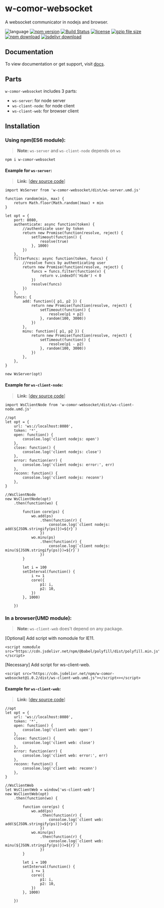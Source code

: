 # w-comor-websocket
A websocket communicator in nodejs and browser.

![language](https://img.shields.io/badge/language-JavaScript-orange.svg) 
[![npm version](http://img.shields.io/npm/v/w-comor-websocket.svg?style=flat)](https://npmjs.org/package/w-comor-websocket) 
[![Build Status](https://travis-ci.org/yuda-lyu/w-comor-websocket.svg?branch=master)](https://travis-ci.org/yuda-lyu/w-comor-websocket) 
[![license](https://img.shields.io/npm/l/w-comor-websocket.svg?style=flat)](https://npmjs.org/package/w-comor-websocket) 
[![gzip file size](http://img.badgesize.io/yuda-lyu/w-comor-websocket/master/dist/ws-server.umd.js.svg?compression=gzip)](https://github.com/yuda-lyu/w-comor-websocket)
[![npm download](https://img.shields.io/npm/dt/w-comor-websocket.svg)](https://npmjs.org/package/w-comor-websocket) 
[![jsdelivr download](https://img.shields.io/jsdelivr/npm/hm/w-comor-websocket.svg)](https://www.jsdelivr.com/package/npm/w-comor-websocket)

## Documentation
To view documentation or get support, visit [docs](https://yuda-lyu.github.io/w-comor-websocket/global.html).

## Parts
`w-comor-websocket` includes 3 parts: 
* `ws-server`: for node server
* `ws-client-node`: for node client
* `ws-client-web`: for browser client

## Installation
### Using npm(ES6 module):
> **Note:** `ws-server` and `ws-client-node` depends on `ws`
```alias
npm i w-comor-websocket
```
#### Example for `ws-server`:
> **Link:** [[dev source code](https://github.com/yuda-lyu/w-comor-websocket/blob/master/srv.mjs)]
```alias
import WsServer from 'w-comor-websocket/dist/ws-server.umd.js'

function random(min, max) {
    return Math.floor(Math.random()max) + min
}

let opt = {
    port: 8080,
    authenticate: async function(token) { 
        //authenticate user by token
        return new Promise(function(resolve, reject) {
            setTimeout(function() {
                resolve(true)
            }, 1000)
        })
    },
    filterFuncs: async function(token, funcs) {
        //resolve funcs by authenticating user
        return new Promise(function(resolve, reject) {
            funcs = funcs.filter(function(v) {
                return v.indexOf('Hide') < 0
            })
            resolve(funcs)
        })
    },
    funcs: {
        add: function({ p1, p2 }) {
            return new Promise(function(resolve, reject) {
                setTimeout(function() {
                    resolve(p1 + p2)
                }, random(100, 3000))
            })
        },
        minu: function({ p1, p2 }) {
            return new Promise(function(resolve, reject) {
                setTimeout(function() {
                    resolve(p1 - p2)
                }, random(100, 3000))
            })
        },
    },
}

new WsServer(opt)
```
#### Example for `ws-client-node`:
> **Link:** [[dev source code](https://github.com/yuda-lyu/w-comor-websocket/blob/master/scla.mjs)]
```alias
import WsClientNode from 'w-comor-websocket/dist/ws-client-node.umd.js'

//opt
let opt = {
    url: 'ws://localhost:8080',
    token: '*',
    open: function() {
        consoloe.log('client nodejs: open')
    },
    close: function() {
        consoloe.log('client nodejs: close')
    },
    error: function(err) {
        consoloe.log('client nodejs: error:', err)
    },
    reconn: function() {
        consoloe.log('client nodejs: reconn')
    },
}

//WsClientNode
new WsClientNode(opt)
    .then(function(wo) {

        function core(ps) {
            wo.add(ps)
                .then(function(r) {
                    consoloe.log(`client nodejs: add(${JSON.stringify(ps)})=${r}`)
                })
            wo.minu(ps)
                .then(function(r) {
                    consoloe.log(`client nodejs: minu(${JSON.stringify(ps)})=${r}`)
                })
        }

        let i = 100
        setInterval(function() {
            i += 1
            core({
                p1: i,
                p2: 10,
            })
        }, 1000)

    })
```

### In a browser(UMD module):
> **Note:** `ws-client-web` does't depend on any package.

[Optional] Add script with nomodule for IE11.
```alias
<script nomodule src="https://cdn.jsdelivr.net/npm/@babel/polyfill/dist/polyfill.min.js"></script>
```
[Necessary] Add script for ws-client-web.
```alias
<script src="https://cdn.jsdelivr.net/npm/w-comor-websocket@1.0.2/dist/ws-client-web.umd.js"></script>></script>
```
#### Example for `ws-client-web`:
> **Link:** [[dev source code](https://github.com/yuda-lyu/w-comor-websocket/blob/master/web.html)]
```alias
//opt
let opt = {
    url: 'ws://localhost:8080',
    token: '*',
    open: function() {
        consoloe.log('client web: open')
    },
    close: function() {
        consoloe.log('client web: close')
    },
    error: function(err) {
        consoloe.log('client web: error:', err)
    },
    reconn: function() {
        consoloe.log('client web: reconn')
    },
}

//WsClientWeb
let WsClientWeb = window['ws-client-web']
new WsClientWeb(opt)
    .then(function(wo) {

        function core(ps) {
            wo.add(ps)
                .then(function(r) {
                    consoloe.log(`client web: add(${JSON.stringify(ps)})=${r}`)
                })
            wo.minu(ps)
                .then(function(r) {
                    consoloe.log(`client web: minu(${JSON.stringify(ps)})=${r}`)
                })
        }

        let i = 100
        setInterval(function() {
            i += 1
            core({
                p1: i,
                p2: 10,
            })
        }, 1000)

    })
```